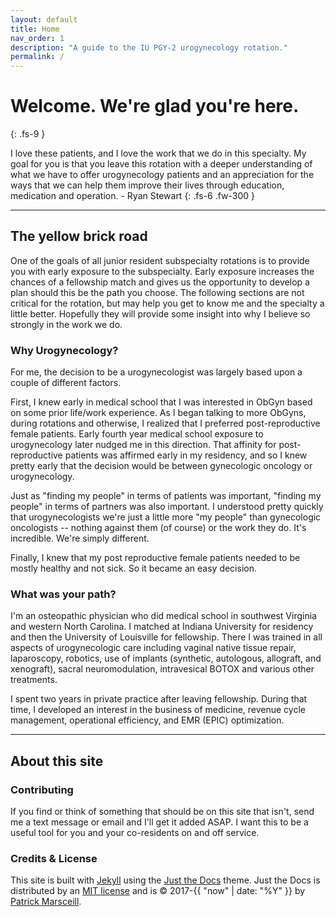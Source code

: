 ```yaml
---
layout: default
title: Home
nav_order: 1
description: "A guide to the IU PGY-2 urogynecology rotation."
permalink: /
---
```


# Welcome. We're glad you're here.
{: .fs-9 }

I love these patients, and I love the work that we do in this specialty. My goal for you is that you leave this rotation with a deeper understanding of what we have to offer urogynecology patients and an appreciation for the ways that we can help them improve their lives through education, medication and operation. - Ryan Stewart
{: .fs-6 .fw-300 }

<!-- [Expectations](docs/expectations){: .btn .fs-5 .mb-4 .mb-md-0 .mr-2 } [Document Templates](https://github.com/just-the-docs/just-the-docs){: .btn .fs-5 .mb-4 .mb-md-0 .mr-2} [Order Sets](https://github.com/just-the-docs/just-the-docs){: .btn .fs-5 .mb-4 .mb-md-0 } -->

---

## The yellow brick road

One of the goals of all junior resident subspecialty rotations is to provide you with early exposure to the subspecialty. Early exposure increases the chances of a fellowship match and gives us the opportunity to develop a plan should this be the path you choose. The following sections are not critical for the rotation, but may help you get to know me and the specialty a little better. Hopefully they will provide some insight into why I believe so strongly in the work we do.

### Why Urogynecology?

For me, the decision to be a urogynecologist was largely based upon a couple of different factors. 

First, I knew early in medical school that I was interested in ObGyn based on some prior life/work experience. As I began talking to more ObGyns, during rotations and otherwise, I realized that I preferred post-reproductive female patients. Early fourth year medical school exposure to urogynecology later nudged me in this direction. That affinity for post-reproductive patients was affirmed early in my residency, and so I knew pretty early that the decision would be between gynecologic oncology or urogynecology. 

Just as "finding my people" in terms of patients was important, "finding my people" in terms of partners was also important. I understood pretty quickly that urogynecologists we're just a little more "my people" than gynecologic oncologists -- nothing against them (of course) or the work they do. It's incredible. We're simply different. 

Finally, I knew that my post reproductive female patients needed to be mostly healthy and not sick. So it became an easy decision.

### What was your path?

I'm an osteopathic physician who did medical school in southwest Virginia and western North Carolina. I matched at Indiana University for residency and then the University of Louisville for fellowship. There I was trained in all aspects of urogynecologic care including vaginal native tissue repair, laparoscopy, robotics, use of implants (synthetic, autologous, allograft, and xenograft), sacral neuromodulation, intravesical BOTOX and various other treatments. 

I spent two years in private practice after leaving fellowship. During that time, I developed an interest in the business of medicine, revenue cycle management, operational efficiency, and EMR (EPIC) optimization.


---

## About this site

### Contributing

If you find or think of something that should be on this site that isn't, send me a text message or email and I'll get it added ASAP. I want this to be a useful tool for you and your co-residents on and off service. 

### Credits & License

This site is built with [Jekyll](https://jekyllrb.com/) using the [Just the Docs](https://github.com/just-the-docs/just-the-docs) theme.
Just the Docs is distributed by an [MIT license](https://github.com/just-the-docs/just-the-docs/tree/main/LICENSE.txt) and is &copy; 2017-{{ "now" | date: "%Y" }} by [Patrick Marsceill](http://patrickmarsceill.com).
